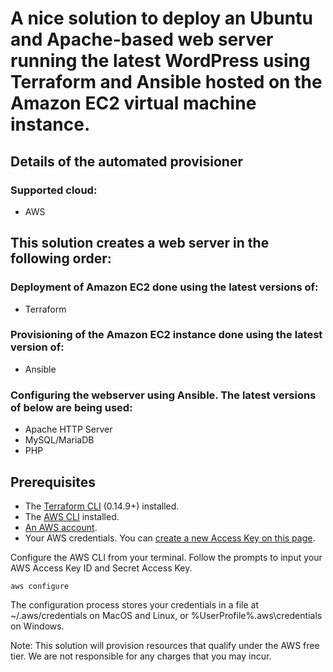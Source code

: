 # A nice solution to deploy an Ubuntu and Apache-based web server running the latest WordPress using Terraform and Ansible hosted on the Amazon EC2 virtual machine instance.
## Details of the automated provisioner
### Supported cloud: 
- AWS
## This solution creates a web server in the following order: 
### Deployment of Amazon EC2 done using the latest versions of: 
- Terraform
### Provisioning of the Amazon EC2 instance done using the latest version of: 
- Ansible
### Configuring the webserver using Ansible. The latest versions of below are being used: 
- Apache HTTP Server
- MySQL/MariaDB
- PHP
## Prerequisites
- The  [Terraform CLI](https://learn.hashicorp.com/tutorials/terraform/install-cli?in=terraform/aws-get-started)  (0.14.9+) installed.
- The  [AWS CLI](https://docs.aws.amazon.com/cli/latest/userguide/install-cliv2.html)  installed.
- [An AWS account](https://aws.amazon.com/free/).
- Your AWS credentials. You can  [create a new Access Key on this page](https://console.aws.amazon.com/iam/home?#/security_credentials).

Configure the AWS CLI from your terminal. Follow the prompts to input your AWS Access Key ID and Secret Access Key.

```terminal
aws configure
```
The configuration process stores your credentials in a file at ~/.aws/credentials on MacOS and Linux, or %UserProfile%\.aws\credentials on Windows.

Note: This solution will provision resources that qualify under the AWS free tier. We are not responsible for any charges that you may incur.
